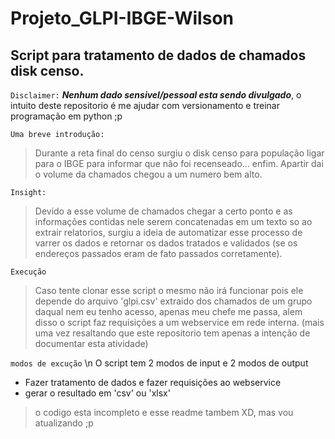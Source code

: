 # Projeto_GLPI-IBGE-Wilson

## Script para tratamento de dados de chamados disk censo.


`Disclaimer:` 
***Nenhum dado sensivel/pessoal esta sendo divulgado***, o intuito deste repositorio é me ajudar com versionamento e 
treinar programação em python ;p

`Uma breve introdução:`
> Durante a reta final do censo surgiu o disk censo para população ligar para o IBGE para informar que não foi recenseado... enfim.
Apartir dai o volume da chamados chegou a um numero bem alto.

`Insight:`
> Devido a esse volume de chamados chegar a certo ponto e as informações contidas nele serem concatenadas em um texto so ao extrair relatorios, 
surgiu a ideia de automatizar esse processo de varrer os dados e retornar os dados tratados e validados (se os endereços passados eram de fato passados corretamente).

`Execução`
> Caso tente clonar esse script o mesmo não irá funcionar pois ele depende do arquivo 'glpi.csv' extraido dos chamados de um grupo daqual nem eu tenho acesso,
apenas meu chefe me passa, alem disso o script faz requisições a um webservice em rede interna. 
(mais uma vez resaltando que este repositorio tem apenas a intenção de documentar esta atividade)

`modos de excução`
\n O script tem 2 modos de input e 2 modos de output
- Fazer tratamento de dados e fazer requisições ao webservice 
- gerar o resultado em 'csv' ou 'xlsx'

> o codigo esta incompleto e esse readme tambem XD, mas vou atualizando ;p
